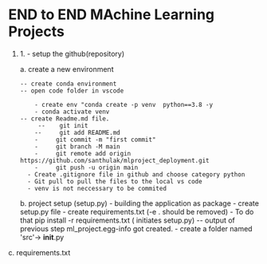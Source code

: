 # END to END MAchine Learning Projects

<ol>
<li>1.  - setup the github(repository)
	
  a. create a new environment
	
    -- create conda environment	
    -- open code folder in vscode
	
		- create env "conda create -p venv  python==3.8 -y
		- conda activate venv
    -- create Readme.md file.
         --    git init
        --     git add README.md
        -     git commit -m "first commit"
        -     git branch -M main
        -     git remote add origin https://github.com/santhulak/mlproject_deployment.git
        -     git push -u origin main
      - Create .gitignore file in github and choose category python
      - Git pull to pull the files to the local vs code
      - venv is not neccessary to be commited
  b. project setup (setup.py) - building the application as package
       - create setup.py file
       - create requirements.txt (-e . should be removed)
       - To do that pip install -r requirements.txt ( initiates setup.py)
       -- output of previous step ml_project.egg-info got created.
       - create a folder named 'src'-> __init__.py
    </ol>   
              
  c. requirements.txt
